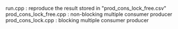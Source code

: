 run.cpp : reproduce the result stored in "prod_cons_lock_free.csv"
prod_cons_lock_free.cpp : non-blocking multiple consumer producer
prod_cons_lock.cpp : blocking multiple consumer producer

